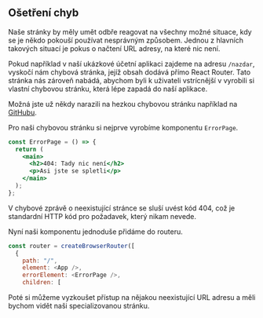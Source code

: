 ## Ošetření chyb

Naše stránky by měly umět odbře reagovat na všechny možné situace, kdy se je někdo pokouší používat nesprávným způsobem. Jednou z hlavních takových situací je pokus o načtení URL adresy, na které nic není.

Pokud například v naší ukázkové účetní aplikaci zajdeme na adresu `/nazdar`, vyskočí nám chybová stránka, jejíž obsah dodává přímo React Router. Tato stránka nás zároveň nabádá, abychom byli k uživateli vstrícnější v vyrobili si vlastní chybovou stránku, která lépe zapadá do naší aplikace.

Možná jste už někdy narazili na hezkou chybovou stránku například na [GitHubu](https://github.com/abrakadabra-treskyplesky).

Pro naši chybovou stránku si nejprve vyrobíme komponentu `ErrorPage`.

```jsx
const ErrorPage = () => {
  return (
    <main>
      <h2>404: Tady nic není</h2>
      <p>Asi jste se spletli</p>
    </main>
  );
};
```

V chybové zprávě o neexistující stránce se sluší uvést kód 404, což je standardní HTTP kód pro požadavek, který nikam nevede.

Nyní naši komponentu jednoduše přidáme do routeru.

```js
const router = createBrowserRouter([
  {
    path: "/",
    element: <App />,
    errorElement: <ErrorPage />,
    children: [
```

Poté si můžeme vyzkoušet přístup na nějakou neexistující URL adresu a měli bychom vidět naši specializovanou stránku.
